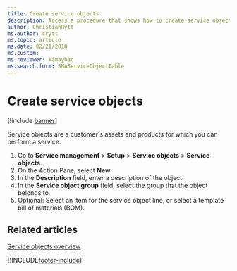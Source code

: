 ```yaml
---
title: Create service objects 
description: Access a procedure that shows how to create service objects, including a step-by-step process for creating service objects.
author: ChristianRytt
ms.author: crytt
ms.topic: article
ms.date: 02/21/2018
ms.custom:
ms.reviewer: kamaybac
ms.search.form: SMAServiceObjectTable
---
```


# Create service objects  

[!include [banner](../includes/banner.md)]

Service objects are a customer's assets and products for which you can perform a service.

1. Go to **Service management** \> **Setup** \> **Service objects** \> **Service objects**.
2. On the Action Pane, select **New**.
3. In the **Description** field, enter a description of the object.
4. In the **Service object group** field, select the group that the object belongs to.
5. Optional: Select an item for the service object line, or select a template bill of materials (BOM).

## Related articles

[Service objects overview](service-objects.md)





[!INCLUDE[footer-include](../../includes/footer-banner.md)]